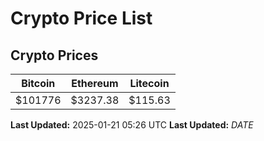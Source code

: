 # Crypto Price List

## Crypto Prices
| Bitcoin | Ethereum | Litecoin |
| ------- | -------- | -------- |
| $101776 | $3237.38 | $115.63 |
**Last Updated:** 2025-01-21 05:26 UTC
**Last Updated:** $DATE$
